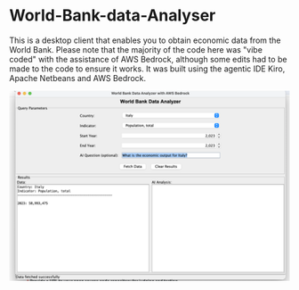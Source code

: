 # World-Bank-data-Analyser
This is a desktop client that enables you to obtain economic data from the World Bank. Please note that the majority of the code here was "vibe coded" with the assistance of AWS Bedrock, although some edits had to be made to the code to ensure it works. It was built using the agentic IDE Kiro, Apache Netbeans and AWS Bedrock.

![Screenshot](https://raw.githubusercontent.com/BabatundeOnabajo/World-Bank-data-Analyser/main/Screenshot%202025-09-15%20at%2019.38.34.png)

